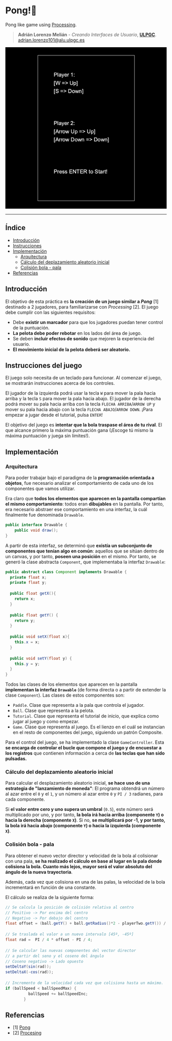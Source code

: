 # Pong!🏓
Pong like game using [Processing](https://processing.org).

> **Adrián Lorenzo Melián** - *Creando Interfaces de Usuario*, [**ULPGC**](https://www.ulpgc.es).
> adrian.lorenzo101@alu.ulpgc.es

![demo](images/demo.gif "Game demo")

***

## Índice
* [Introducción](#introduction)
* [Instrucciones](#instructions) 
* [Implementación](#implementation)
    * [Arquitectura](#architecture)
    * [Cálculo del deplazamiento aleatorio inicial](#random-initial-position)
    * [Colisión bola - pala](#ball-paddle-collision)
* [Referencias](#references)

## Introducción <a id="introduction"></a>
El objetivo de esta práctica es **la creación de un juego similar a *Pong*** [1] destinado a 2 jugadores, para familiarizarse con *Processing* [2]. El juego debe cumplir con las siguientes requisitos:

- Debe **existir un marcador** para que los jugadores puedan tener control de la puntuación.
- **La pelota debe poder rebotar** en los lados del área de juego.
- Se deben **incluir efectos de sonido** que mejoren la experiencia del usuario. 
- **El movimiento inicial de la pelota deberá ser aleatorio.**

## Instrucciones del juego <a id="instructions"></a>

El juego solo necesita de un teclado para funcionar. Al comenzar el juego, se mostrarán instrucciones acerca de los controles. 

El jugador de la izquierda podrá usar la tecla `W` para mover la pala hacia arriba y la tecla `S` para mover la pala hacia abajo. El jugador de la derecha podrá mover su pala hacia arriba con la tecla `FLECHA ARRIBA`/`ARROW UP` y mover su pala hacia abajo con la tecla `FLECHA ABAJO`/`ARROW DOWN`. ¡Para empezar a jugar desde el tutorial, pulsa `ENTER`!

El objetivo del juego es **intentar que la bola traspase el área de tu rival**. El que alcance primero la máxima puntuación gana (¡Escoge tú mismo la máxima puntuación y juega sin límites!).

## Implementación <a id="implementation"></a>

### Arquitectura <a id="architecture"></a>

Para poder trabajar bajo el paradigma de la **programación orientada a objetos**, fue necesario analizar el comportamiento de cada uno de los componentes que vamos utilizar. 

Era claro que **todos los elementos que aparecen en la pantalla compartían el mismo comportamiento**: todos eran **dibujables** en la pantalla. Por tanto, era necesario abstraer ese comportamiento en una interfaz, la cuál finalmente fue denominada `Drawable`.

```java
public interface Drawable {
    public void draw();
}
```

A partir de esta interfaz, se determinó que **existía un subconjunto de componentes que tenían algo en común**: aquellos que se sitúan dentro de un canvas, y por tanto, **poseen una posición** en el mismo. Por tanto, se generó la clase abstracta `Component`, que implementaba la interfaz `Drawable`:

```java
public abstract class Component implements Drawable {
  private float x;
  private float y;

  public float getX(){
  	return x;
  }

  public float getY() {
  	return y;
  }

  public void setX(float x){
  	this.x = x;
  }

  public void setY(float y) {
  	this.y = y;
  }
}
```

Todos las clases de los elementos que aparecen en la pantalla **implementan la interfaz `Drawable`** (de forma directa o a partir de extender la clase `Component`). Las clases de estos componentes son:

- `Paddle`. Clase que representa a la pala que controla el jugador.
- `Ball`. Clase que representa a la pelota.
- `Tutorial`. Clase que representa el tutorial de inicio, que explica como jugar al juego y como empezar.
- `Game`. Clase que representa al juego. Es el lienzo en el cuál se instancian en el resto de componentes del juego, siguiendo un patrón Composite.

Para el control del juego, se ha implementado la clase `GameController`. Esta **se encarga de controlar el bucle que compone el juego y de encuestar a los registros** que contienen información a cerca de **las teclas que han sido pulsadas.**

### Cálculo del deplazamiento aleatorio inicial <a id="random-initial-position"></a>

Para calcular el desplazamiento aleatorio inicial, **se hace uso de una estrategia de "lanzamiento de moneda"**: El programa obtendrá un número al azar entre el `0` y el `1`, y un número al azar entre `0` y `PI / 3` radianes, para cada componente.

Si **el valor entre cero y uno supera un umbral** (`0.5`), este número será multiplicado por uno, y por tanto, **la bola irá hacia arriba (componente `Y`) o hacia la derecha (componente `X`)**. Si no, **se multiplicará por -1, y por tanto, la bola irá hacia abajo (componente `Y`) o hacia la izquierda (componente `X`)**.

### Colisión bola - pala <a id="ball-paddle-collision"></a>

Para obtener el nuevo vector director y velocidad de la bola al colisionar con una pala, **se ha realizado el cálculo en base al lugar en la pala donde colisiona la bola. Cuanto más lejos, mayor será el valor absoluto del ángulo de la nueva trayectoria**. 

Además, cada vez que colisiona en una de las palas, la velocidad de la bola incrementará en función de una constante.

El cálculo se realiza de la siguiente forma:

```java
// Se calcula la posición de colisión relativa al centro
// Positivo -> Por encima del centro
// Negativo -> Por debajo del centro
float offset = (ball.getY() + ball.getRadius()*2 - playerTwo.getY()) / playerTwo.getHeight();

// Se traslada el valor a un nuevo intervalo [45º, -45º]
float rad =  PI / 4 * offset - PI / 4;

// Se calcular las nuevas componentes del vector director
// a partir del seno y el coseno del ángulo
// Coseno negativo -> Lado opuesto
setDeltaY(sin(rad));
setDeltaX(-cos(rad));

// Incremento de la velocidad cada vez que colisiona hasta un máximo.
if (ballSpeed < ballSpeedMax) {
          ballSpeed += ballSpeedInc;
        }
```

## Referencias <a id="references"></a>
- [1] [Pong](https://es.wikipedia.org/wiki/Pong)
- [2] [Procesing](https://processing.org)



